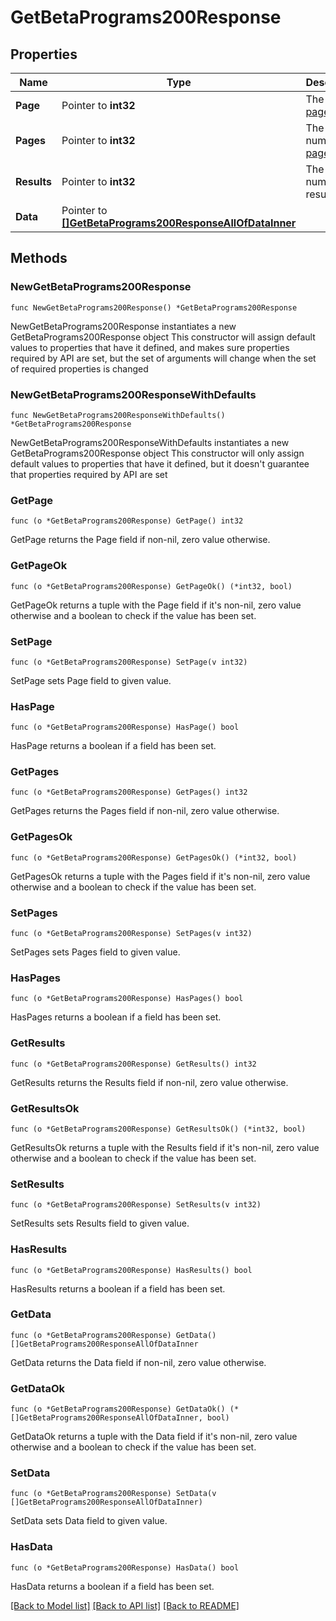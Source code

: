 # GetBetaPrograms200Response

## Properties

Name | Type | Description | Notes
------------ | ------------- | ------------- | -------------
**Page** | Pointer to **int32** | The current [page](https://techdocs.akamai.com/linode-api/reference/pagination). | [optional] [readonly] 
**Pages** | Pointer to **int32** | The total number of [pages](https://techdocs.akamai.com/linode-api/reference/pagination). | [optional] [readonly] 
**Results** | Pointer to **int32** | The total number of results. | [optional] [readonly] 
**Data** | Pointer to [**[]GetBetaPrograms200ResponseAllOfDataInner**](GetBetaPrograms200ResponseAllOfDataInner.md) |  | [optional] 

## Methods

### NewGetBetaPrograms200Response

`func NewGetBetaPrograms200Response() *GetBetaPrograms200Response`

NewGetBetaPrograms200Response instantiates a new GetBetaPrograms200Response object
This constructor will assign default values to properties that have it defined,
and makes sure properties required by API are set, but the set of arguments
will change when the set of required properties is changed

### NewGetBetaPrograms200ResponseWithDefaults

`func NewGetBetaPrograms200ResponseWithDefaults() *GetBetaPrograms200Response`

NewGetBetaPrograms200ResponseWithDefaults instantiates a new GetBetaPrograms200Response object
This constructor will only assign default values to properties that have it defined,
but it doesn't guarantee that properties required by API are set

### GetPage

`func (o *GetBetaPrograms200Response) GetPage() int32`

GetPage returns the Page field if non-nil, zero value otherwise.

### GetPageOk

`func (o *GetBetaPrograms200Response) GetPageOk() (*int32, bool)`

GetPageOk returns a tuple with the Page field if it's non-nil, zero value otherwise
and a boolean to check if the value has been set.

### SetPage

`func (o *GetBetaPrograms200Response) SetPage(v int32)`

SetPage sets Page field to given value.

### HasPage

`func (o *GetBetaPrograms200Response) HasPage() bool`

HasPage returns a boolean if a field has been set.

### GetPages

`func (o *GetBetaPrograms200Response) GetPages() int32`

GetPages returns the Pages field if non-nil, zero value otherwise.

### GetPagesOk

`func (o *GetBetaPrograms200Response) GetPagesOk() (*int32, bool)`

GetPagesOk returns a tuple with the Pages field if it's non-nil, zero value otherwise
and a boolean to check if the value has been set.

### SetPages

`func (o *GetBetaPrograms200Response) SetPages(v int32)`

SetPages sets Pages field to given value.

### HasPages

`func (o *GetBetaPrograms200Response) HasPages() bool`

HasPages returns a boolean if a field has been set.

### GetResults

`func (o *GetBetaPrograms200Response) GetResults() int32`

GetResults returns the Results field if non-nil, zero value otherwise.

### GetResultsOk

`func (o *GetBetaPrograms200Response) GetResultsOk() (*int32, bool)`

GetResultsOk returns a tuple with the Results field if it's non-nil, zero value otherwise
and a boolean to check if the value has been set.

### SetResults

`func (o *GetBetaPrograms200Response) SetResults(v int32)`

SetResults sets Results field to given value.

### HasResults

`func (o *GetBetaPrograms200Response) HasResults() bool`

HasResults returns a boolean if a field has been set.

### GetData

`func (o *GetBetaPrograms200Response) GetData() []GetBetaPrograms200ResponseAllOfDataInner`

GetData returns the Data field if non-nil, zero value otherwise.

### GetDataOk

`func (o *GetBetaPrograms200Response) GetDataOk() (*[]GetBetaPrograms200ResponseAllOfDataInner, bool)`

GetDataOk returns a tuple with the Data field if it's non-nil, zero value otherwise
and a boolean to check if the value has been set.

### SetData

`func (o *GetBetaPrograms200Response) SetData(v []GetBetaPrograms200ResponseAllOfDataInner)`

SetData sets Data field to given value.

### HasData

`func (o *GetBetaPrograms200Response) HasData() bool`

HasData returns a boolean if a field has been set.


[[Back to Model list]](../README.md#documentation-for-models) [[Back to API list]](../README.md#documentation-for-api-endpoints) [[Back to README]](../README.md)


